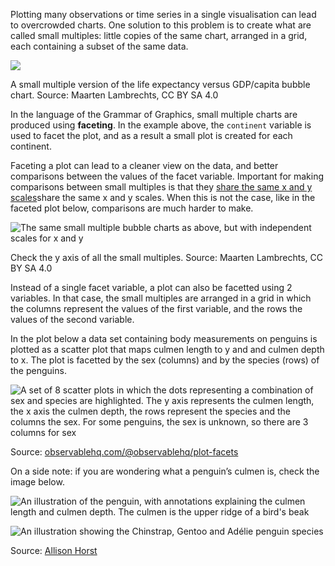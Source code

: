Plotting many observations or time series in a single visualisation can lead to overcrowded charts. One solution to this problem is to create what are called small multiples: little copies of the same chart, arranged in a grid, each containing a subset of the same data.

![ ](Scales,%20guides,%20facets%20and%20theming%209e76a2b3e0f343a6bdfd6888555b52ca/gapminder_facets.png)

A small multiple version of the life expectancy versus GDP/capita bubble chart. Source: Maarten Lambrechts, CC BY SA 4.0

In the language of the Grammar of Graphics, small multiple charts are produced using **faceting**. In the example above, the `continent` variable is used to facet the plot, and as a result a small plot is created for each continent.

Faceting a plot can lead to a cleaner view on the data, and better comparisons between the values of the facet variable. Important for making comparisons between small multiples is that they <span class='internal-link'>[share the same x and y scales](preserving-scales-for-comparisons)</span>share the same x and y scales. When this is not the case, like in the faceted plot below, comparisons are much harder to make.

![The same small multiple bubble charts as above, but with independent scales for x and y](Scales,%20guides,%20facets%20and%20theming%209e76a2b3e0f343a6bdfd6888555b52ca/gapminder_facets-free.png)

Check the y axis of all the small multiples. Source: Maarten Lambrechts, CC BY SA 4.0

Instead of a single facet variable, a plot can also be facetted using 2 variables. In that case, the small multiples are arranged in a grid in which the columns represent the values of the first variable, and the rows the values of the second variable.

In the plot below a data set containing body measurements on penguins is plotted as a scatter plot that maps culmen length to y and and culmen depth to x. The plot is facetted by the sex (columns) and by the species (rows) of the penguins. 

![A set of 8 scatter plots in which the dots representing a combination of sex and species are highlighted. The y axis represents the culmen length, the x axis the culmen depth, the rows represent the species and the columns the sex. For some penguins, the sex is unknown, so there are 3 columns for sex](Scales,%20guides,%20facets%20and%20theming%209e76a2b3e0f343a6bdfd6888555b52ca/penguin-facets-observable-plot.png)

Source: [observablehq.com/@observablehq/plot-facets](https://observablehq.com/@observablehq/plot-facets)

On a side note: if you are wondering what a penguin’s culmen is, check the image below.

![An illustration of the penguin, with annotations explaining the culmen length and culmen depth. The culmen is the upper ridge of a bird's beak](Scales,%20guides,%20facets%20and%20theming%209e76a2b3e0f343a6bdfd6888555b52ca/penguin-culmen-horst.jpeg)

![An illustration showing the Chinstrap, Gentoo and Adélie penguin species](Scales,%20guides,%20facets%20and%20theming%209e76a2b3e0f343a6bdfd6888555b52ca/penguins-horst.jpeg)

Source: [Allison Horst](https://twitter.com/allison_horst/status/1270046411002753025)